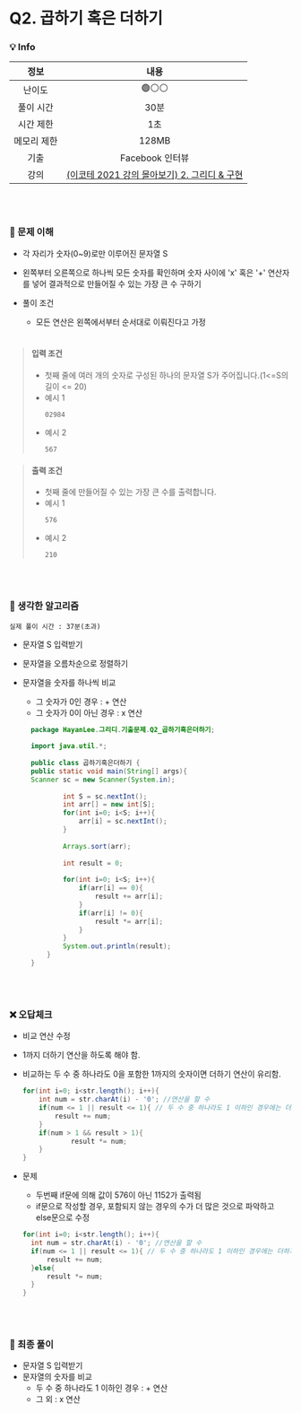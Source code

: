 # Q2. 곱하기 혹은 더하기

### 💡 Info

|   정보    |                                            내용                                             |
|:-------:|:-----------------------------------------------------------------------------------------:|
|   난이도   |                                           🟢⚪⚪                                            |
|  풀이 시간  |                                            30분                                            | 
|  시간 제한  |                                            1초                                             |
| 메모리 제한  |                                           128MB                                           |
|   기출    |                                       Facebook 인터뷰                                        |
| 강의 | [(이코테 2021 강의 몰아보기) 2. 그리디 & 구현](https://youtu.be/2zjoKjt97vQ?si=DqmU_OJd7Xi1x6GT&t=1128) |

<br>
<br>

### 💭 문제 이해
- 각 자리가 숫자(0~9)로만 이루어진 문자열 S
- 왼쪽부터 오른쪽으로 하나씩 모든 숫자를 확인하며 숫자 사이에 'x' 혹은 '+' 연산자를 넣어 결과적으로 만들어질 수 있는 가장 큰 수 구하기
- 풀이 조건
  - 모든 연산은 왼쪽에서부터 순서대로 이뤄진다고 가정
  
  <br>

> #### 입력 조건
> 
>  - 첫째 줄에 여러 개의 숫자로 구성된 하나의 문자열 S가 주어집니다.(1<=S의 길이 <= 20)
>  - 예시 1
>      ```
>      02984
>      ```
>  - 예시 2
>      ```
>      567
>      ```

> #### 출력 조건
>  
> - 첫째 줄에 만들어질 수 있는 가장 큰 수를 출력합니다.
> - 예시 1
>      ```
>      576
>      ```
> - 예시 2
>      ```
>      210
>      ```

<br>
<br>

### 💭 생각한 알고리즘
```실제 풀이 시간 : 37분(초과)```

- 문자열 S 입력받기
- 문자열을 오름차순으로 정렬하기
- 문자열을 숫자를 하나씩 비교
  - 그 숫자가 0인 경우 : + 연산
  - 그 숫자가 0이 아닌 경우 : x 연산

  ```java
    package HayanLee.그리디.기출문제.Q2_곱하기혹은더하기;

    import java.util.*;
    
    public class 곱하기혹은더하기 {
    public static void main(String[] args){
    Scanner sc = new Scanner(System.in);
    
            int S = sc.nextInt();
            int arr[] = new int[S];
            for(int i=0; i<S; i++){
                arr[i] = sc.nextInt();
            }
    
            Arrays.sort(arr);
    
            int result = 0;
    
            for(int i=0; i<S; i++){
                if(arr[i] == 0){
                    result += arr[i];
                }
                if(arr[i] != 0){
                    result *= arr[i];
                }
            }
            System.out.println(result);
        }
    }

  ```

<br>
<br>

### ❌ 오답체크
- 비교 연산 수정
- 1까지 더하기 연산을 하도록 해야 함.
- 비교하는 두 수 중 하나라도 0을 포함한 1까지의 숫자이면 더하기 연산이 유리함.
    ```java
    for(int i=0; i<str.length(); i++){
        int num = str.charAt(i) - '0'; //연산을 할 수
        if(num <= 1 || result <= 1){ // 두 수 중 하나라도 1 이하인 경우에는 더하기 연산!
            result += num;
        }
        if(num > 1 && result > 1){
                result *= num;
        }
  }
    ```
- 문제
  - 두번째 if문에 의해 값이 576이 아닌 1152가 출력됨
  - if문으로 작성할 경우, 포함되지 않는 경우의 수가 더 많은 것으로 파악하고 else문으로 수정

  ```java
  for(int i=0; i<str.length(); i++){
    int num = str.charAt(i) - '0'; //연산을 할 수
    if(num <= 1 || result <= 1){ // 두 수 중 하나라도 1 이하인 경우에는 더하기 연산!
        result += num;
    }else{
        result *= num;
    }
  }
  ```
<br>
<br>

### 💭 최종 풀이
- 문자열 S 입력받기
- 문자열의 숫자를 비교
  - 두 수 중 하나라도 1 이하인 경우 : + 연산
  - 그 외 : x 연산